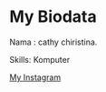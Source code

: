 <!DOCTYPE html>
<html>
<head>

</head>
<body>
<h1>My Biodata</h1>
<p>Nama : cathy chiristina.</p>
<p>Skills: Komputer</p>
  <a href="https://Instagram.com/cthylvvvv">My Instagram</a>

</body>
</html>
